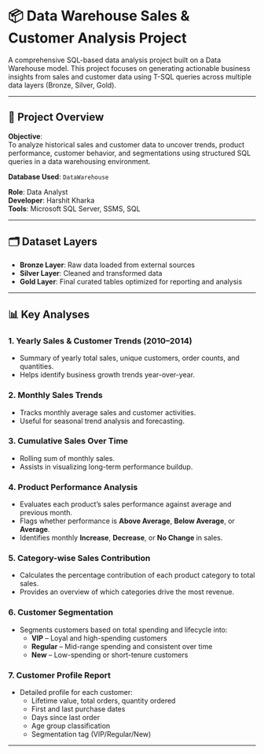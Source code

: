 # 📦 Data Warehouse Sales & Customer Analysis Project

A comprehensive SQL-based data analysis project built on a Data Warehouse model. This project focuses on generating actionable business insights from sales and customer data using T-SQL queries across multiple data layers (Bronze, Silver, Gold).

---

## 📌 Project Overview

**Objective**:  
To analyze historical sales and customer data to uncover trends, product performance, customer behavior, and segmentations using structured SQL queries in a data warehousing environment.

**Database Used**: `DataWarehouse`

**Role**: Data Analyst  
**Developer**: Harshit Kharka  
**Tools**: Microsoft SQL Server, SSMS, SQL

---

## 🗂️ Dataset Layers

- **Bronze Layer**: Raw data loaded from external sources
- **Silver Layer**: Cleaned and transformed data
- **Gold Layer**: Final curated tables optimized for reporting and analysis

---

## 📊 Key Analyses

### 1. **Yearly Sales & Customer Trends (2010–2014)**
- Summary of yearly total sales, unique customers, order counts, and quantities.
- Helps identify business growth trends year-over-year.

### 2. **Monthly Sales Trends**
- Tracks monthly average sales and customer activities.
- Useful for seasonal trend analysis and forecasting.

### 3. **Cumulative Sales Over Time**
- Rolling sum of monthly sales.
- Assists in visualizing long-term performance buildup.

### 4. **Product Performance Analysis**
- Evaluates each product’s sales performance against average and previous month.
- Flags whether performance is **Above Average**, **Below Average**, or **Average**.
- Identifies monthly **Increase**, **Decrease**, or **No Change** in sales.

### 5. **Category-wise Sales Contribution**
- Calculates the percentage contribution of each product category to total sales.
- Provides an overview of which categories drive the most revenue.

### 6. **Customer Segmentation**
- Segments customers based on total spending and lifecycle into:
  - **VIP** – Loyal and high-spending customers  
  - **Regular** – Mid-range spending and consistent over time  
  - **New** – Low-spending or short-tenure customers

### 7. **Customer Profile Report**
- Detailed profile for each customer:
  - Lifetime value, total orders, quantity ordered
  - First and last purchase dates
  - Days since last order
  - Age group classification
  - Segmentation tag (VIP/Regular/New)

---



